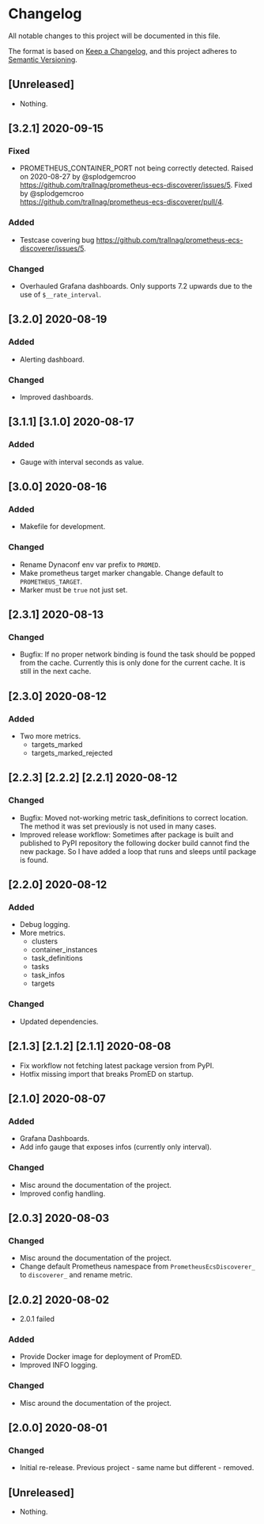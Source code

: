 # Changelog

All notable changes to this project will be documented in this file.

The format is based on [Keep a Changelog](https://keepachangelog.com/en/1.0.0/),
and this project adheres to [Semantic Versioning](https://semver.org/spec/v2.0.0.html).

## [Unreleased]

* Nothing.

## [3.2.1] 2020-09-15

### Fixed

* PROMETHEUS_CONTAINER_PORT not being correctly detected. Raised on 2020-08-27 
    by @splodgemcroo 
    <https://github.com/trallnag/prometheus-ecs-discoverer/issues/5>. 
    Fixed by @splodgemcroo  
    <https://github.com/trallnag/prometheus-ecs-discoverer/pull/4>.

### Added

* Testcase covering bug 
    <https://github.com/trallnag/prometheus-ecs-discoverer/issues/5>.

### Changed

* Overhauled Grafana dashboards. Only supports 7.2 upwards due to the use of
    `$__rate_interval`.

## [3.2.0] 2020-08-19

### Added

* Alerting dashboard.

### Changed

* Improved dashboards.

## [3.1.1] [3.1.0] 2020-08-17

### Added

* Gauge with interval seconds as value.

## [3.0.0] 2020-08-16

### Added

* Makefile for development.

### Changed

* Rename Dynaconf env var prefix to `PROMED`.
* Make prometheus target marker changable. Change default to `PROMETHEUS_TARGET`.
* Marker must be `true` not just set.

## [2.3.1] 2020-08-13

### Changed

* Bugfix: If no proper network binding is found the task should be popped from 
    the cache. Currently this is only done for the current cache. It is still 
    in the next cache.

## [2.3.0] 2020-08-12

### Added 

* Two more metrics.
    * targets_marked
    * targets_marked_rejected

## [2.2.3] [2.2.2] [2.2.1] 2020-08-12

### Changed

* Bugfix: Moved not-working metric task_definitions to correct location. The 
    method it was set previously is not used in many cases.
* Improved release workflow: Sometimes after package is built and published to
    PyPI repository the following docker build cannot find the new package. So 
    I have added a loop that runs and sleeps until package is found.

## [2.2.0] 2020-08-12

### Added

* Debug logging.
* More metrics.
    * clusters
    * container_instances
    * task_definitions
    * tasks
    * task_infos
    * targets

### Changed

* Updated dependencies.

## [2.1.3] [2.1.2] [2.1.1] 2020-08-08

* Fix workflow not fetching latest package version from PyPI.
* Hotfix missing import that breaks PromED on startup.

## [2.1.0] 2020-08-07

### Added

* Grafana Dashboards.
* Add info gauge that exposes infos (currently only interval).

### Changed

* Misc around the documentation of the project.
* Improved config handling.

## [2.0.3] 2020-08-03

### Changed

* Misc around the documentation of the project.
* Change default Prometheus namespace from `PrometheusEcsDiscoverer_` to
    `discoverer_` and rename metric.

## [2.0.2] 2020-08-02

* 2.0.1 failed

### Added

* Provide Docker image for deployment of PromED.
* Improved INFO logging.

### Changed

* Misc around the documentation of the project.

## [2.0.0] 2020-08-01

### Changed

* Initial re-release. Previous project - same name but different - removed.

## [Unreleased]

* Nothing.
